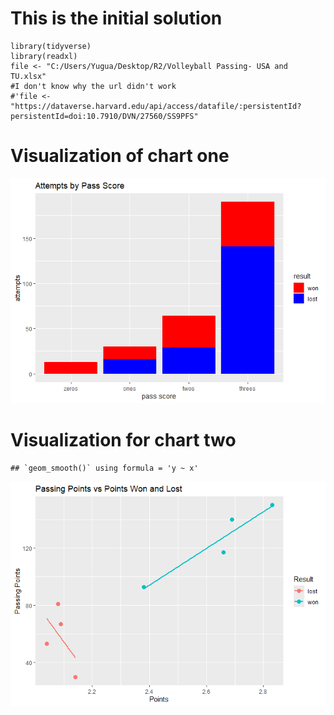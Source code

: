 # This is the initial solution

    library(tidyverse)
    library(readxl)
    file <- "C:/Users/Yugua/Desktop/R2/Volleyball Passing- USA and TU.xlsx"
    #I don't know why the url didn't work
    #'file <- "https://dataverse.harvard.edu/api/access/datafile/:persistentId?persistentId=doi:10.7910/DVN/27560/SS9PFS"

# Visualization of chart one

![](Yuguang_solution_Project2_files/figure-markdown_strict/unnamed-chunk-3-1.png)

# Visualization for chart two

    ## `geom_smooth()` using formula = 'y ~ x'

![](Yuguang_solution_Project2_files/figure-markdown_strict/unnamed-chunk-5-1.png)
